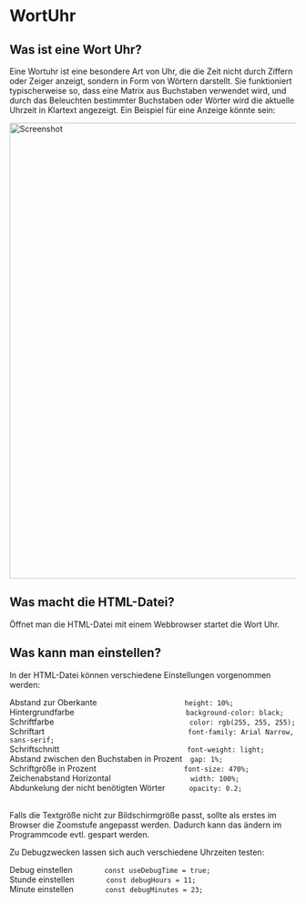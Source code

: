 # WortUhr

## Was ist eine Wort Uhr?
Eine Wortuhr ist eine besondere Art von Uhr, die die Zeit nicht durch Ziffern oder Zeiger anzeigt, sondern in Form von Wörtern darstellt. Sie funktioniert typischerweise so, dass eine Matrix aus Buchstaben verwendet wird, und durch das Beleuchten bestimmter Buchstaben oder Wörter wird die aktuelle Uhrzeit in Klartext angezeigt. Ein Beispiel für eine Anzeige könnte sein:

<img width="800" alt="Screenshot" src="https://github.com/user-attachments/assets/fef14a0e-1e47-40e6-a330-9178eeebfdcb" />

## Was macht die HTML-Datei?

Öffnet man die HTML-Datei mit einem Webbrowser startet die Wort Uhr.

## Was kann man einstellen?

In der HTML-Datei können verschiedene Einstellungen vorgenommen werden:<br>

Abstand zur Oberkante&emsp;&emsp;&emsp;&emsp;&emsp;&emsp;&emsp;&emsp;&emsp;&emsp;&emsp;```height: 10%;```<br>
Hintergrundfarbe&emsp;&emsp;&emsp;&emsp;&emsp;&emsp;&emsp;&emsp;&emsp;&emsp;&emsp;&emsp;&emsp;&emsp;```background-color: black;```<br>
Schriftfarbe&emsp;&emsp;&emsp;&emsp;&emsp;&emsp;&emsp;&emsp;&emsp;&emsp;&emsp;&emsp;&emsp;&emsp;&emsp;&emsp;&emsp;```color: rgb(255, 255, 255);```<br>
Schriftart&emsp;&emsp;&emsp;&emsp;&emsp;&emsp;&emsp;&emsp;&emsp;&emsp;&emsp;&emsp;&emsp;&emsp;&emsp;&emsp;&emsp;&emsp;```font-family: Arial Narrow, sans-serif;```<br>
Schriftschnitt&emsp;&emsp;&emsp;&emsp;&emsp;&emsp;&emsp;&emsp;&emsp;&emsp;&emsp;&emsp;&emsp;&emsp;&emsp;&emsp;```font-weight: light;```<br>
Abstand zwischen den Buchstaben in Prozent&emsp;```gap: 1%;```<br>
Schriftgröße in Prozent&emsp;&emsp;&emsp;&emsp;&emsp;&emsp;&emsp;&emsp;&emsp;&emsp;&emsp;```font-size: 470%;```<br>
Zeichenabstand Horizontal&emsp;&emsp;&emsp;&emsp;&emsp;&emsp;&emsp;&emsp;&emsp;&emsp;```width: 100%;```<br>
Abdunkelung der nicht benötigten Wörter&emsp;&emsp;&emsp;```opacity: 0.2;```<br><br>

Falls die Textgröße nicht zur Bildschirmgröße passt, sollte als erstes im Browser die Zoomstufe angepasst werden. Dadurch kann das ändern im Programmcode evtl. gespart werden.<br>

Zu Debugzwecken lassen sich auch verschiedene Uhrzeiten testen:<br>

Debug einstellen&emsp;&emsp;&emsp;&emsp;```const useDebugTime = true;```<br>
Stunde einstellen&emsp;&emsp;&emsp;&emsp;```const debugHours = 11;```<br>
Minute einstellen&emsp;&emsp;&emsp;&emsp;```const debugMinutes = 23;```<br>
